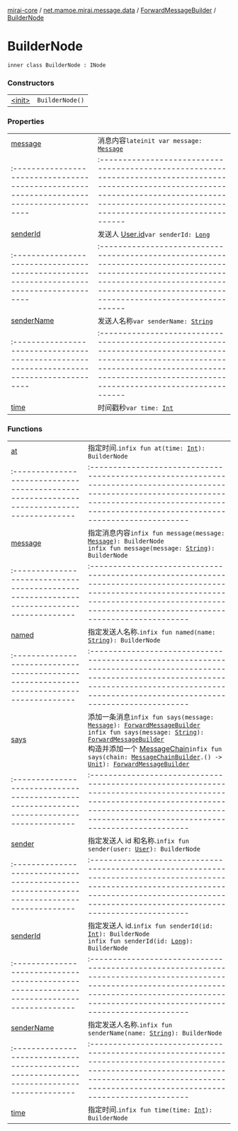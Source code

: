 [mirai-core](../../../index.md) / [net.mamoe.mirai.message.data](../../index.md) / [ForwardMessageBuilder](../index.md) / [BuilderNode](./index.md)

# BuilderNode

`inner class BuilderNode : INode`

### Constructors
|||
|:----------------------------------------------------------------------------------------|:---------------------------------------------------------------------------------------------------------------------------------------------------------------------------------------------------------|
| [&lt;init&gt;](-init-.md) | `BuilderNode()` |

### Properties
|||
|:----------------------------------------------------------------------------------------|:---------------------------------------------------------------------------------------------------------------------------------------------------------------------------------------------------------|
| [message](message.md) | 消息内容`lateinit var message: `[`Message`](../../-message/index.md) ||||
|:----------------------------------------------------------------------------------------|:---------------------------------------------------------------------------------------------------------------------------------------------------------------------------------------------------------|
| [senderId](sender-id.md) | 发送人 [User.id](../../../net.mamoe.mirai.contact/-user/id.md)`var senderId: `[`Long`](https://kotlinlang.org/api/latest/jvm/stdlib/kotlin/-long/index.html) ||||
|:----------------------------------------------------------------------------------------|:---------------------------------------------------------------------------------------------------------------------------------------------------------------------------------------------------------|
| [senderName](sender-name.md) | 发送人名称`var senderName: `[`String`](https://kotlinlang.org/api/latest/jvm/stdlib/kotlin/-string/index.html) ||||
|:----------------------------------------------------------------------------------------|:---------------------------------------------------------------------------------------------------------------------------------------------------------------------------------------------------------|
| [time](time.md) | 时间戳秒`var time: `[`Int`](https://kotlinlang.org/api/latest/jvm/stdlib/kotlin/-int/index.html) |

### Functions
|||
|:----------------------------------------------------------------------------------------|:---------------------------------------------------------------------------------------------------------------------------------------------------------------------------------------------------------|
| [at](at.md) | 指定时间.`infix fun at(time: `[`Int`](https://kotlinlang.org/api/latest/jvm/stdlib/kotlin/-int/index.html)`): BuilderNode` ||||
|:----------------------------------------------------------------------------------------|:---------------------------------------------------------------------------------------------------------------------------------------------------------------------------------------------------------|
| [message](message.md) | 指定消息内容`infix fun message(message: `[`Message`](../../-message/index.md)`): BuilderNode`<br>`infix fun message(message: `[`String`](https://kotlinlang.org/api/latest/jvm/stdlib/kotlin/-string/index.html)`): BuilderNode` ||||
|:----------------------------------------------------------------------------------------|:---------------------------------------------------------------------------------------------------------------------------------------------------------------------------------------------------------|
| [named](named.md) | 指定发送人名称.`infix fun named(name: `[`String`](https://kotlinlang.org/api/latest/jvm/stdlib/kotlin/-string/index.html)`): BuilderNode` ||||
|:----------------------------------------------------------------------------------------|:---------------------------------------------------------------------------------------------------------------------------------------------------------------------------------------------------------|
| [says](says.md) | 添加一条消息`infix fun says(message: `[`Message`](../../-message/index.md)`): `[`ForwardMessageBuilder`](../index.md)<br>`infix fun says(message: `[`String`](https://kotlinlang.org/api/latest/jvm/stdlib/kotlin/-string/index.html)`): `[`ForwardMessageBuilder`](../index.md)<br>构造并添加一个 [MessageChain](../../-message-chain/index.md)`infix fun says(chain: `[`MessageChainBuilder`](../../-message-chain-builder/index.md)`.() -> `[`Unit`](https://kotlinlang.org/api/latest/jvm/stdlib/kotlin/-unit/index.html)`): `[`ForwardMessageBuilder`](../index.md) ||||
|:----------------------------------------------------------------------------------------|:---------------------------------------------------------------------------------------------------------------------------------------------------------------------------------------------------------|
| [sender](sender.md) | 指定发送人 id 和名称.`infix fun sender(user: `[`User`](../../../net.mamoe.mirai.contact/-user/index.md)`): BuilderNode` ||||
|:----------------------------------------------------------------------------------------|:---------------------------------------------------------------------------------------------------------------------------------------------------------------------------------------------------------|
| [senderId](sender-id.md) | 指定发送人 id.`infix fun senderId(id: `[`Int`](https://kotlinlang.org/api/latest/jvm/stdlib/kotlin/-int/index.html)`): BuilderNode`<br>`infix fun senderId(id: `[`Long`](https://kotlinlang.org/api/latest/jvm/stdlib/kotlin/-long/index.html)`): BuilderNode` ||||
|:----------------------------------------------------------------------------------------|:---------------------------------------------------------------------------------------------------------------------------------------------------------------------------------------------------------|
| [senderName](sender-name.md) | 指定发送人名称.`infix fun senderName(name: `[`String`](https://kotlinlang.org/api/latest/jvm/stdlib/kotlin/-string/index.html)`): BuilderNode` ||||
|:----------------------------------------------------------------------------------------|:---------------------------------------------------------------------------------------------------------------------------------------------------------------------------------------------------------|
| [time](time.md) | 指定时间.`infix fun time(time: `[`Int`](https://kotlinlang.org/api/latest/jvm/stdlib/kotlin/-int/index.html)`): BuilderNode` |

